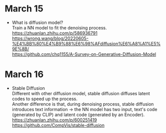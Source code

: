 # March 15
* What is diffusion model?  
Train a NN model to fit the denoising process.   
https://zhuanlan.zhihu.com/p/586936791  
https://wrong.wang/blog/20220605-%E4%BB%80%E4%B9%88%E6%98%AFdiffusion%E6%A8%A1%E5%9E%8B/  
https://github.com/chq1155/A-Survey-on-Generative-Diffusion-Model


# March 16
* Stable Diffusion  
Different with other diffusion model, stable diffusion diffuses latent codes to speed up the process.  
Another difference is that, during denoising process, stable diffusion introduces text information -> the NN model has two input, text's code (generated by CLIP) and latent code (generated by an Encoder).  
https://zhuanlan.zhihu.com/p/600251419  
https://github.com/CompVis/stable-diffusion  
